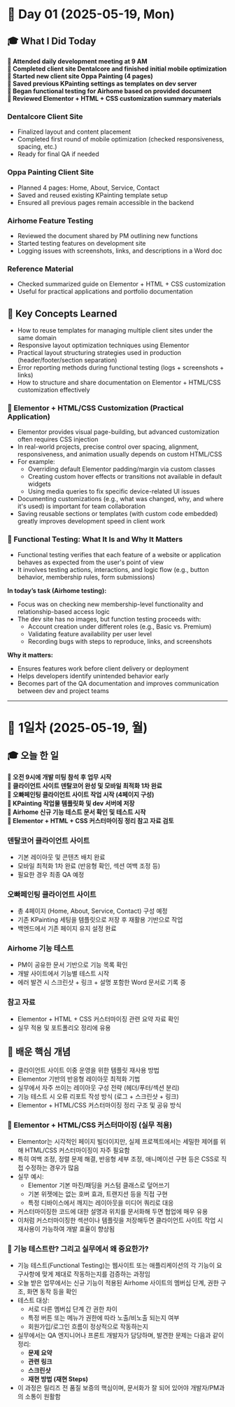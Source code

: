 # 📅 Day 01 (2025-05-19, Mon)

## 🎓 What I Did Today
**📌 Attended daily development meeting at 9 AM**  
**📌 Completed client site Dentalcore and finished initial mobile optimization**  
**📌 Started new client site Oppa Painting (4 pages)**  
**📌 Saved previous KPainting settings as templates on dev server**  
**📌 Began functional testing for Airhome based on provided document**  
**📌 Reviewed Elementor + HTML + CSS customization summary materials**  

### Dentalcore Client Site  
- Finalized layout and content placement  
- Completed first round of mobile optimization (checked responsiveness, spacing, etc.)  
- Ready for final QA if needed

### Oppa Painting Client Site  
- Planned 4 pages: Home, About, Service, Contact  
- Saved and reused existing KPainting template setup  
- Ensured all previous pages remain accessible in the backend

### Airhome Feature Testing  
- Reviewed the document shared by PM outlining new functions  
- Started testing features on development site  
- Logging issues with screenshots, links, and descriptions in a Word doc

### Reference Material  
- Checked summarized guide on Elementor + HTML + CSS customization  
- Useful for practical applications and portfolio documentation

## 🧠 Key Concepts Learned

- How to reuse templates for managing multiple client sites under the same domain  
- Responsive layout optimization techniques using Elementor  
- Practical layout structuring strategies used in production (header/footer/section separation)  
- Error reporting methods during functional testing (logs + screenshots + links)  
- How to structure and share documentation on Elementor + HTML/CSS customization effectively

### 🔧 Elementor + HTML/CSS Customization (Practical Application)

- Elementor provides visual page-building, but advanced customization often requires CSS injection  
- In real-world projects, precise control over spacing, alignment, responsiveness, and animation usually depends on custom HTML/CSS  
- For example:
  - Overriding default Elementor padding/margin via custom classes
  - Creating custom hover effects or transitions not available in default widgets
  - Using media queries to fix specific device-related UI issues
- Documenting customizations (e.g., what was changed, why, and where it's used) is important for team collaboration  
- Saving reusable sections or templates (with custom code embedded) greatly improves development speed in client work

### 🧪 Functional Testing: What It Is and Why It Matters

- Functional testing verifies that each feature of a website or application behaves as expected from the user's point of view  
- It involves testing actions, interactions, and logic flow (e.g., button behavior, membership rules, form submissions)

**In today’s task (Airhome testing):**
- Focus was on checking new membership-level functionality and relationship-based access logic  
- The dev site has no images, but function testing proceeds with:
  - Account creation under different roles (e.g., Basic vs. Premium)
  - Validating feature availability per user level
  - Recording bugs with steps to reproduce, links, and screenshots

**Why it matters:**
- Ensures features work before client delivery or deployment  
- Helps developers identify unintended behavior early  
- Becomes part of the QA documentation and improves communication between dev and project teams

---

# 📅 1일차 (2025-05-19, 월)

## 🎓 오늘 한 일

**📌 오전 9시에 개발 미팅 참석 후 업무 시작**  
**📌 클라이언트 사이트 덴탈코어 완성 및 모바일 최적화 1차 완료**  
**📌 오빠페인팅 클라이언트 사이트 작업 시작 (4페이지 구성)**  
**📌 KPainting 작업물 템플릿화 및 dev 서버에 저장**  
**📌 Airhome 신규 기능 테스트 문서 확인 및 테스트 시작**  
**📌 Elementor + HTML + CSS 커스터마이징 정리 참고 자료 검토**  

### 덴탈코어 클라이언트 사이트  
- 기본 레이아웃 및 콘텐츠 배치 완료  
- 모바일 최적화 1차 완료 (반응형 확인, 섹션 여백 조정 등)  
- 필요한 경우 최종 QA 예정

### 오빠페인팅 클라이언트 사이트  
- 총 4페이지 (Home, About, Service, Contact) 구성 예정  
- 기존 KPainting 세팅을 템플릿으로 저장 후 재활용 기반으로 작업  
- 백엔드에서 기존 페이지 유지 설정 완료

### Airhome 기능 테스트  
- PM이 공유한 문서 기반으로 기능 목록 확인  
- 개발 사이트에서 기능별 테스트 시작  
- 에러 발견 시 스크린샷 + 링크 + 설명 포함한 Word 문서로 기록 중

### 참고 자료  
- Elementor + HTML + CSS 커스터마이징 관련 요약 자료 확인  
- 실무 적용 및 포트폴리오 정리에 유용

## 🧠 배운 핵심 개념

- 클라이언트 사이트 이중 운영을 위한 템플릿 재사용 방법  
- Elementor 기반의 반응형 레이아웃 최적화 기법  
- 실무에서 자주 쓰이는 레이아웃 구성 전략 (헤더/푸터/섹션 분리)  
- 기능 테스트 시 오류 리포트 작성 방식 (로그 + 스크린샷 + 링크)  
- Elementor + HTML/CSS 커스터마이징 정리 구조 및 공유 방식

### 🔧 Elementor + HTML/CSS 커스터마이징 (실무 적용)

- Elementor는 시각적인 페이지 빌더이지만, 실제 프로젝트에서는 세밀한 제어를 위해 HTML/CSS 커스터마이징이 자주 필요함  
- 특히 여백 조정, 정렬 문제 해결, 반응형 세부 조정, 애니메이션 구현 등은 CSS로 직접 수정하는 경우가 많음  
- 실무 예시:
  - Elementor 기본 마진/패딩을 커스텀 클래스로 덮어쓰기  
  - 기본 위젯에는 없는 호버 효과, 트랜지션 등을 직접 구현  
  - 특정 디바이스에서 깨지는 레이아웃을 미디어 쿼리로 대응
- 커스터마이징한 코드에 대한 설명과 위치를 문서화해 두면 협업에 매우 유용  
- 이처럼 커스터마이징한 섹션이나 템플릿을 저장해두면 클라이언트 사이트 작업 시 재사용이 가능하여 개발 효율이 향상됨

### 🧪 기능 테스트란? 그리고 실무에서 왜 중요한가?

- 기능 테스트(Functional Testing)는 웹사이트 또는 애플리케이션의 각 기능이 요구사항에 맞게 제대로 작동하는지를 검증하는 과정임  
- 오늘 받은 업무에서는 신규 기능이 적용된 Airhome 사이트의 멤버십 단계, 권한 구조, 화면 동작 등을 확인  
- 테스트 대상:
  - 서로 다른 멤버십 단계 간 권한 차이
  - 특정 버튼 또는 메뉴가 권한에 따라 노출/비노출 되는지 여부
  - 회원가입/로그인 흐름이 정상적으로 작동하는지  
- 실무에서는 QA 엔지니어나 프론트 개발자가 담당하며, 발견한 문제는 다음과 같이 정리:
  - **문제 요약**
  - **관련 링크**
  - **스크린샷**
  - **재현 방법 (재현 Steps)**  
- 이 과정은 릴리즈 전 품질 보증의 핵심이며, 문서화가 잘 되어 있어야 개발자/PM과의 소통이 원활함

